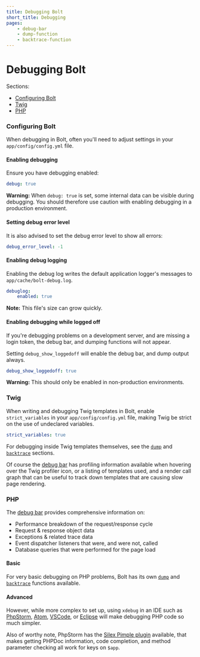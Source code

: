 ```yaml
---
title: Debugging Bolt
short_title: Debugging
pages:
    - debug-bar
    - dump-function
    - backtrace-function
---
```

Debugging Bolt
==============

Sections:
  - [Configuring Bolt](#configuring-bolt)
  - [Twig](#twig)
  - [PHP](#php)

### Configuring Bolt

When debugging in Bolt, often you'll need to adjust settings in your
`app/config/config.yml` file.

#### Enabling debugging

Ensure you have debugging enabled:
```yaml
debug: true
```

<p class="warning"><strong>Warning:</strong> When <code>debug: true</code> is
set, some internal data can be visible during debugging. You should therefore
use caution with enabling debugging in a production environment.</p>

#### Setting debug error level

It is also advised to set the debug error level to show all errors:

```yaml
debug_error_level: -1
```

#### Enabling debug logging

Enabling the debug log writes the default application logger's messages to
`app/cache/bolt-debug.log`.

```yaml
debuglog:
    enabled: true
```

<p class="note"><strong>Note:</strong> This file's size can grow quickly.</p>

#### Enabling debugging while logged off

If you're debugging problems on a development server, and are missing a login
token, the debug bar, and dumping functions will not appear.

Setting `debug_show_loggedoff` will enable the debug bar, and dump output
always.

```yaml
debug_show_loggedoff: true
```

<p class="warning"><strong>Warning:</strong> This should only be enabled in
non-production environments.</p>

### Twig

When writing and debugging Twig templates in Bolt, enable `strict_variables` in
your `app/config/config.yml` file, making Twig be strict on the use of
undeclared variables.

```yaml
strict_variables: true
```

For debugging inside Twig templates themselves, see the [`dump`][dump-twig] and
[`backtrace`][backtrace-twig] sections.


Of course the [debug bar][debug-bar] has profiling information available when
hovering over the Twig profiler icon, or a listing of templates used, and a
render call graph that can be useful to track down templates that are causing
slow page rendering.

### PHP

The [debug bar][debug-bar] provides comprehensive information on:

  * Performance breakdown of the request/response cycle
  * Request & response object data
  * Exceptions & related trace data
  * Event dispatcher listeners that were, and were not, called
  * Database queries that were performed for the page load

#### Basic

For very basic debugging on PHP problems, Bolt has its own [`dump`][dump-php]
and [`backtrace`][backtrace-php] functions available.

#### Advanced

However, while more complex to set up, using `xdebug` in an IDE such as
[PhpStorm][xdebug-phpstorm], [Atom][xdebug-atom], [VSCode][xdebug-vscode],
or [Eclipse][xdebug-eclipse] will make debugging PHP code so much simpler.

Also of worthy note, PhpStorm has the [Silex Pimple plugin][pimple-plugin]
available, that makes getting PHPDoc information, code completion, and method
parameter checking all work for keys on `$app`.


[debug-bar]: debugging/debug-bar
[dump-twig]: debugging/dump-function#twig
[backtrace-twig]: debugging/backtrace-function#php
[dump-php]: debugging/dump-function#twig
[backtrace-php]: debugging/backtrace-function#php

[xdebug-phpstorm]: https://www.jetbrains.com/help/phpstorm/2017.1/configuring-xdebug.html#integrationWithProduct
[xdebug-atom]: https://atom.io/packages/php-debug
[xdebug-eclipse]: https://wiki.eclipse.org/Debugging_using_XDebug
[xdebug-vscode]: https://github.com/felixfbecker/vscode-php-debug
[pimple-plugin]: https://plugins.jetbrains.com/plugin/7809-silex-pimple-plugin
